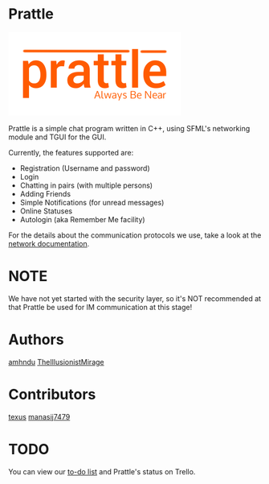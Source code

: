 Prattle
===========

![Prattle](Client/resources/images/prattle-logo.png)

Prattle is a simple chat program written in C++, using SFML's networking module and TGUI for the GUI.

Currently, the features supported are:

* Registration (Username and password)
* Login
* Chatting in pairs (with multiple persons)
* Adding Friends
* Simple Notifications (for unread messages)
* Online Statuses
* Autologin (aka Remember Me facility)

For the details about the communication protocols we use, take a look at the [network documentation][1].


NOTE
=====

We have not yet started with the security layer, so it's NOT recommended at that Prattle be used for IM communication at this stage!


Authors
========
[amhndu][2]
[TheIllusionistMirage][3]


Contributors
=============
[texus][4]
[manasij7479][5]

TODO
=====
You can view our [to-do list][6] and Prattle's status on Trello.

[1]: https://github.com/TheIllusionistMirage/Prattle/blob/master/Documentation.md "network documentation"
[2]: https://github.com/amhndu "amhndu"
[3]: https://github.com/TheIllusionistMirage "TheIllusionistMirage"
[4]: https://github.com/texus "texus"
[5]: https://github.com/manasij7479 "manasij7479"
[6]: https://trello.com/b/7T367Ya3/current-to-do-list "to-do list"
